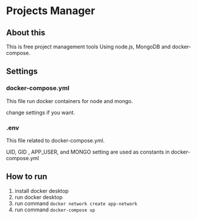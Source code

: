# Projects Manager

## About this

This is free project management tools Using node.js, MongoDB and docker-compose.

## Settings

### docker-compose.yml

This file run docker containers for node and mongo.

change settings if you want.

### .env

This file related to docker-compose.yml.

UID, GID , APP_USER, and MONGO setting are used as constants in docker-compose.yml

## How to run

1. install docker desktop
2. run docker desktop
3. run command `docker network create app-network`
4. run command `docker-compose up`
